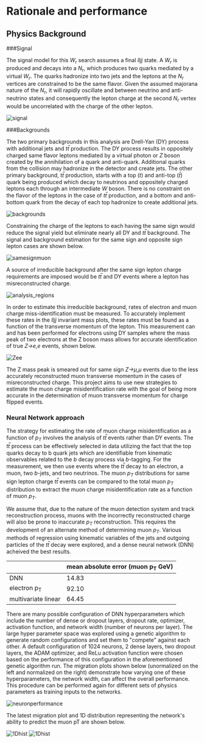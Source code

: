 # Rationale and performance

## Physics Background

###Signal

The signal model for this *W<sub>r</sub>* search assumes a final *lljj* state. A *W<sub>r</sub>* is produced and decays into a *N<sub>r</sub>*, which produces two quarks mediated by a virtual *W<sub>r</sub>*. The quarks hadronize into two jets and the leptons at the *N<sub>r</sub>* vertices are constrained to be the same flavor. Given the assumed majorana nature of the *N<sub>r</sub>*, it will rapidly oscillate and between neutrino and anti-neutrino states and consequently the lepton charge at the second *N<sub>r</sub>* vertex would be uncorrelated with the charge of the other lepton.

![signal](figs/signal.png)

###Backgrounds

The two primary backgrounds in this analysis are Drell-Yan (DY) process with additional jets and *tt̅* production. The DY process results in oppositely charged same flavor leptons mediated by a virtual photon or *Z* boson created by the annihilation of a quark and anti-quark. Additional quarks from the collision may hadronize in the detector and create jets. The other primary background, *tt̅* production, starts with a top (*t*) and anti-top (*t̅*) quark being produced which decay to neutrinos and oppositely charged leptons each through an intermediate *W* boson. There is no constraint on the flavor of the leptons in the case of *tt̅* production, and a bottom and anti-bottom quark from the decay of each top hadronize to create additional jets.

![backgrounds](figs/backgrounds.png)

Constraining the charge of the leptons to each having the same sign would reduce the signal yield but eliminate nearly all DY and *tt̅* background. The signal and background estimation for the same sign and opposite sign lepton cases are shown below.

![samesignmuon](figs/mumu.png)

A source of irreducible background after the same sign lepton charge requirements are imposed would be *tt̅* and DY events where a lepton has misreconstructed charge.

![analysis_regions](figs/analysisregions.png)

In order to estimate this irreducible background, rates of electron and muon charge miss-identification must be measured. To accurately implement these rates in the *lljj* invariant mass plots, these rates must be found as a function of the transverse momentum of the lepton. This measurement can and has been performed for electrons using DY samples where the mass peak of two electrons at the Z boson mass allows for accurate identification of true *Z→e,e* events, shown below.

![Zee](figs/OppoSignMassHisto.png)

The Z mass peak is smeared out for same sign *Z→μ,μ* events due to the less accurately reconstructed muon transverse momentum in the cases of misreconstructed charge. This project aims to use new strategies to estimate the muon charge misidentification rate with the goal of being more accurate in the determination of muon transverse momentum for charge flipped events.


### Neural Network approach

The strategy for estimating the rate of muon charge misidentification as a function of *p<sub>T</sub>* involves the analysis of *tt̅* events rather than DY events. The *tt̅* process can be effectively selected in data utilizing the fact that the top quarks decay to b quark jets which are identifiable from kinematic observables related to the *b* decay process via *b*-tagging. For the measurement, we then use events where the *tt̅* decay to an electron, a muon, two *b*-jets, and two neutrinos. The muon *p<sub>T</sub>* distributions for same sign lepton charge *tt̅* events can be compared to the total muon *p<sub>T</sub>* distribution to extract the muon charge misidentification rate as a function of muon *p<sub>T</sub>*. 

We assume that, due to the nature of the muon detection system and track reconstruction process, muons with the incorrectly reconstructed charge will also be prone to inaccurate *p<sub>T</sub>* reconstruction. This requires the development of an alternate method of determining muon *p<sub>T</sub>*. Various methods of regression using kinematic variables of the jets and outgoing particles of the *tt̅* decay were explored, and a dense neural network (DNN) acheived the best results. 

|       | mean absolute error (muon p<sub>T</sub> GeV) |
| ----------- | ----------- |
| DNN      | 14.83       |
| electron p<sub>T</sub>   | 92.10        |
| multivariate linear | 64.45        |

There are many possible configuration of DNN hyperparameters which include the number of dense or dropout layers, dropout rate, optimizer, activation function, and network width (number of neurons per layer). The large hyper parameter space was explored using a genetic algorithm to generate random configurations and set them to "compete" against each other. A default configuration of 1024 neurons, 2 dense layers, two dropout layers, the ADAM optimizer, and ReLu activation function were chosen based on the performance of this configuration in the aforementioned genetic algorithm run. The migration plots shown below (unormalized on the left and normalized on the right) demonstrate how varying one of these hyperparameters, the network width, can affect the overall performance. This procedure can be performed again for different sets of physics parameters as training inputs to the networks. 

![neuronperformance](figs/neurons.png)

The latest migration plot and 1D distribution representing the network's ability to predict the muon pT are shown below.

![1Dhist](figs/1DmuonHist.png)
![1Dhist](figs/normed2Dhist.png)


